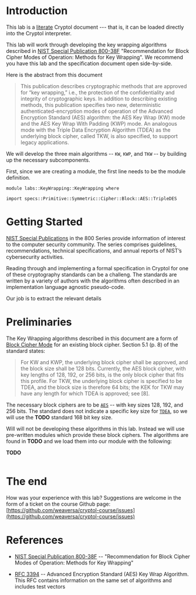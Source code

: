# Introduction

This lab is a [literate](https://en.wikipedia.org/wiki/Literate_programming) 
Cryptol document --- that is, it can be loaded directly into the Cryptol
interpreter. 

This lab will work through developing the key wrapping algorithms
described in [NIST Special Publication 800-38F](https://csrc.nist.gov/publications/detail/sp/800-38f/final) "Recommendation for Block Cipher 
Modes of Operation: Methods for Key Wrapping". We recommend you
have this lab and the specification document open side-by-side.

Here is the abstract from this document

> This publication describes cryptographic methods that are approved for “key 
> wrapping,” i.e., the protection of the confidentiality and integrity of 
> cryptographic keys. In addition to describing existing methods, this 
> publication specifies two new, deterministic authenticated-encryption modes of
> operation of the Advanced Encryption Standard (AES) algorithm: the AES Key
> Wrap (KW) mode and the AES Key Wrap With Padding (KWP) mode. An analogous mode
> with the Triple Data Encryption Algorithm (TDEA) as the underlying block 
> cipher, called TKW, is also specified, to support legacy applications.

We will develop the three main algorithms -- `KW`, `KWP`, and `TKW` -- by 
building up the necessary subcomponents.

First, since we are creating a module, the first line needs to be the
module definition.

```
module labs::KeyWrapping::KeyWrapping where

import specs::Primitive::Symmetric::Cipher::Block::AES::TripleDES
```

# Getting Started

[NIST Special Publications](https://www.nist.gov/itl/publications-0/nist-special-publication-800-series-general-information) in the 800 Series provide 
information of interest to the computer security community. The series 
comprises guidelines, recommendations, technical specifications, and annual
reports of NIST’s cybersecurity activities.

Reading through and implementing a formal specification in Cryptol for one of 
these cryptography standards can be a challeng. The standards are written by
a variety of authors with the algorithms often described in an implementation language agnostic pseudo-code.

Our job is to extract the relevant details 




# Preliminaries

The Key Wrapping algorithms described in this document are a form of [Block Cipher Mode](https://en.wikipedia.org/wiki/Block_cipher_mode_of_operation) for an existing
block cipher. Section 5.1 (p. 8) of the standard states:

> For KW and KWP, the underlying block cipher shall be approved, and the block 
> size shall be 128 bits. Currently, the AES block cipher, with key lengths of 
> 128, 192, or 256 bits, is the only block cipher that fits this profile. For 
> TKW, the underlying block cipher is specified to be TDEA, and the block size 
> is therefore 64 bits; the KEK for TKW may have any length for which TDEA is
> approved; see [8].

The necessary block ciphers are to be [`AES`](https://en.wikipedia.org/wiki/Advanced_Encryption_Standard) -- with key sizes 128, 192, and 256 bits. The 
standard does not indicate a specific key size for [`TDEA`](https://en.wikipedia.org/wiki/Triple_DES), so we will use the **TODO** standard 168 bit key size.

Will will not be developing these algorithms in this lab. Instead we will use
pre-written modules which provide these block ciphers. The algorithms are found
in **TODO** and we load them into our module with the following:

**TODO**
```

```

# The end

How was your experience with this lab? Suggestions are welcome in the form of a 
ticket on the course Github page: [https://github.com/weaversa/cryptol-course/issues](https://github.com/weaversa/cryptol-course/issues)

# References

* [NIST Special Publication 800-38F](https://csrc.nist.gov/publications/detail/sp/800-38f/final) -- "Recommendation for Block Cipher Modes of Operation: Methods for Key Wrapping"

* [RFC 3394](https://tools.ietf.org/html/rfc3394) -- Advanced Encryption Standard (AES) Key Wrap Algorithm. This RFC contains information on the same set of algorithms and includes test vectors
